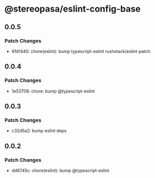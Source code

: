 # @stereopasa/eslint-config-base

## 0.0.5

### Patch Changes

- 6fd1440: chore(eslint): bump typescript-eslint rushstack/eslint-patch

## 0.0.4

### Patch Changes

- 1e53708: chore: bump @typescript-eslint

## 0.0.3

### Patch Changes

- c32d5a2: bump eslint deps

## 0.0.2

### Patch Changes

- dd6745c: chore(eslint): bump @typescript-eslint
